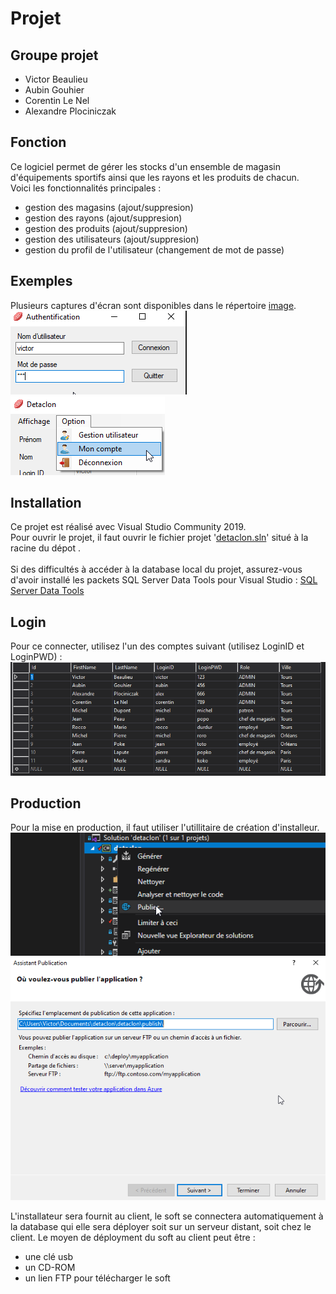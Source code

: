 # Projet

## Groupe projet

* Victor Beaulieu
* Aubin Gouhier
* Corentin Le Nel
* Alexandre Plociniczak

## Fonction
Ce logiciel permet de gérer les stocks d'un ensemble de magasin d'équipements sportifs ainsi que les rayons et les produits de chacun.<br/>
Voici les fonctionnalités principales :
* gestion des magasins (ajout/suppresion)
* gestion des rayons (ajout/suppresion)
* gestion des produits (ajout/suppresion)
* gestion des utilisateurs (ajout/suppresion)
* gestion du profil de l'utilisateur (changement de mot de passe)

## Exemples
Plusieurs captures d'écran sont disponibles dans le répertoire [image](https://github.com/VictorBeaulieu/test_securite/blob/master/image). <br/>
![login_form1](https://github.com/VictorBeaulieu/test_securite/blob/master/image/login_form1.png)<br/>
![menu_option](https://github.com/VictorBeaulieu/test_securite/blob/master/image/menu_option.png)

## Installation

Ce projet est réalisé avec Visual Studio Community 2019.<br/>
Pour ouvrir le projet, il faut ouvrir le fichier projet '[detaclon.sln](https://github.com/VictorBeaulieu/test_securite/blob/master/detaclon.sln)' situé à la racine du dépot .<br/><br/>
Si des difficultés à accéder à la database local du projet, assurez-vous d'avoir installé les packets SQL Server Data Tools pour Visual Studio : 
[SQL Server Data Tools](https://docs.microsoft.com/fr-fr/sql/ssdt/download-sql-server-data-tools-ssdt?view=sql-server-ver15&fbclid=IwAR3JL_AtK496_2khGUlI5h2o15sUTON6fnmoDVBX4HIeK2ULMitOZIg4nh0)

## Login
Pour ce connecter, utilisez l'un des comptes suivant (utilisez LoginID et LoginPWD) : <br/> ![all_logins](https://github.com/VictorBeaulieu/test_securite/blob/master/image/all_logins.png)

## Production

Pour la mise en production, il faut utiliser l'utillitaire de création d'installeur.<br/>
![make_installer_1](https://github.com/VictorBeaulieu/test_securite/blob/master/image/make_installer_1.png)<br/>
![make_installer_2](https://github.com/VictorBeaulieu/test_securite/blob/master/image/make_installer_2.png)

L'installateur sera fournit au client, le soft se connectera automatiquement à la database qui elle sera déployer soit sur un serveur distant, soit chez le client.
Le moyen de déployment du soft au client peut être :
* une clé usb
* un CD-ROM
* un lien FTP pour télécharger le soft